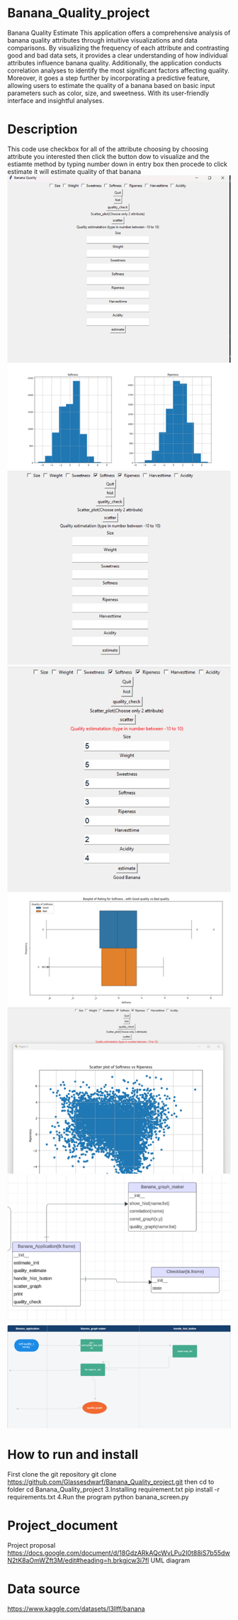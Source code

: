 # Banana_Quality_project
Banana Quality Estimate
This application offers a comprehensive analysis of banana quality attributes through intuitive visualizations and data comparisons. By visualizing the frequency of each attribute and contrasting good and bad data sets, it provides a clear understanding of how individual attributes influence banana quality. Additionally, the application conducts correlation analyses to identify the most significant factors affecting quality. Moreover, it goes a step further by incorporating a predictive feature, allowing users to estimate the quality of a banana based on basic input parameters such as color, size, and sweetness. With its user-friendly interface and insightful analyses.

# Description
This code use checkbox for all of the attribute choosing by choosing attribute you interested then click the button dow to visualize
and the estiamte method by typing number down in entry box then procede to click estimate it will estimate quality of that banana
![alt text](Screenshots/image.png)
![alt text](Screenshots/image2.png)
![alt text](Screenshots/image3.png)
![alt text](Screenshots/image4.png)
![alt text](Screenshots/image5.png)
![alt text](Screenshots/image6.png)
![alt text](Screenshots/class_diagram.png)
![alt text](Screenshots/process_quality_check.png)
# How to run and install
First clone the git repository
git clone https://github.com/Glassesdwarf/Banana_Quality_project.git
then cd to folder
cd Banana_Quality_project
3.Installing requirement.txt
pip install -r requirements.txt
4.Run the program
python banana_screen.py
# Project_document
Project proposal 
https://docs.google.com/document/d/18GdzARkAQcWvLPu2I0t88iS7b55dwN2tK8aOmWZft3M/edit#heading=h.brkgjcw3i7fl
UML diagram

# Data source
https://www.kaggle.com/datasets/l3llff/banana

